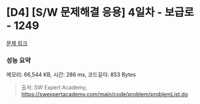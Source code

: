 # [D4] [S/W 문제해결 응용] 4일차 - 보급로 - 1249 

[문제 링크](https://swexpertacademy.com/main/code/problem/problemDetail.do?contestProbId=AV15QRX6APsCFAYD) 

### 성능 요약

메모리: 66,544 KB, 시간: 286 ms, 코드길이: 853 Bytes



> 출처: SW Expert Academy, https://swexpertacademy.com/main/code/problem/problemList.do